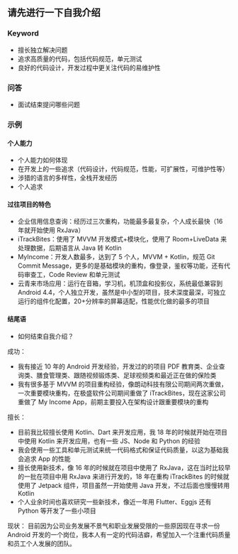 ## 请先进行一下自我介绍

### Keyword

-   擅长独立解决问题
-   追求高质量的代码，包括代码规范，单元测试
-   良好的代码设计，开发过程中更关注代码的易维护性

### 问答

-   面试结束提问哪些问题

### 示例

#### 个人能力

-   个人能力如何体现
-   在开发上的一些追求（代码设计，代码规范，性能，可扩展性，可维护性等）
-   涉猎的语言的多样性，全栈开发经历
-   个人追求

#### 过往项目的特色

-   企业信用信息查询：经历过三次重构，功能最多最复杂，个人成长最快（16 年就开始使用 RxJava）
-   iTrackBites：使用了 MVVM 开发模式+模块化，使用了 Room+LiveData 来处理数据，后期语言从 Java 转 Kotlin
-   MyIncome：开发人数最多，达到了 5 个人，MVVM + Kotlin，规范 Git Commit Message，更多的是基础模块的重构，像登录，鉴权等功能，还有代码审查工，Code Review 和单元测试
-   云青来市场应用：运行在音箱，学习机，机顶盒和投影仪，系统最低兼容到 Android 4.4，个人独立开发，虽然是中小型的项目，技术深度最深，可独立运行的组件化配置，20+分辨率的屏幕适配，性能优化做的最多的项目

#### 结尾语

-   如何结束自我介绍？

成功：

-   我有接近 10 年的 Android 开发经验，开发过的的项目 PDF 教育类、企业查询类、膳食管理类、跟随视频锻炼类、足球视频类和最近正在做的保险类
-   我有很多基于 MVVM 的项目重构经验，像朗动科技有限公司期间两次重做，一次重要模块重构，在极盛软件公司期间重做了 iTrackBites，现在这家公司重做了 My Income App，前期主要投入在架构设计跟重要模块的重构

擅长：

-   目前我比较擅长使用 Kotlin、Dart 来开发应用，我 18 年的时候就开始在项目中使用 Kotlin 来开发应用，也有一些 JS、Node 和 Python 的经验
-   我会使用一些工具和单元测试来统一代码格式和保证代码质量，以这为基础我会追求 App 的性能
-   擅长使用新技术，像 16 年的时候就在项目中使用了 RxJava，这在当时比较早的一批在项目中用 RxJava 来进行开发的，18 年在重构 iTrackBites 的时候就使用了 Jetpack 组件，项目虽然一开始使用 Java 开发，不过后面也慢慢转用 Kotlin
-   个人业余时间也喜欢研究一些新技术，像近一年用 Flutter、Eggjs 还有 Python 等开发了一些小项目

现状：
目前因为公司业务发展不景气和职业发展受限的一些原因现在寻求一份 Android 开发的一个岗位，我本人有一定的代码洁癖，希望加入一个注重代码质量和员工个人发展的团队。
